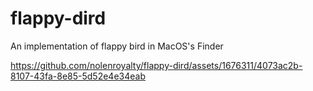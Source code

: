 # flappy-dird
An implementation of flappy bird in MacOS's Finder


https://github.com/nolenroyalty/flappy-dird/assets/1676311/4073ac2b-8107-43fa-8e85-5d52e4e34eab

